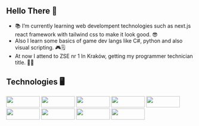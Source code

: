 ## Hello There 👋
- 📚 I’m currently learning web develompent technologies such as next.js react framework with tailwind css to make it look good. 😎
- Also I learn some basics of game dev langs like C#, python and also visual scripting. 🎮🗒
- At now I attend to ZSE nr 1 In Kraków, getting my programmer technician title. 👨‍🎓

## Technologies 🖥️
<img width="90" height="30" style="display: inline-block" src="https://img.shields.io/badge/HTML5-white?style=flat-square&logo=HTML5&logoColor=white&color=orange" alt=""/>
<img width="90" height="30" style="display: inline-block" src="https://img.shields.io/badge/CSS3-white?style=flat-square&logo=CSS3&logoColor=white&color=%23366aad" alt=""/>
<img width="90" height="30" style="display: inline-block" src="https://img.shields.io/badge/JAVASCRIPT-white?style=flat-square&logo=JavaScript&logoColor=white&color=yellow" alt=""/>
<img width="90" height="30" style="display: inline-block" src="https://img.shields.io/badge/REACT-white?style=flat-square&logo=react&logoColor=white&color=blue" alt=""/>
<img width="90" height="30" style="display: inline-block" src="https://img.shields.io/badge/TAILWIND-white?style=flat-square&logo=TailwindCSS&logoColor=white&color=%2333b5b8" alt=""/>
<img width="90" height="30" style="display: inline-block" src="https://img.shields.io/badge/NEXT.JS-white?style=flat-square&logo=Next.js&logoColor=white&color=black" alt=""/>
<img width="90" height="30" style="display: inline-block" src="https://img.shields.io/badge/PYTHON-white?style=flat-square&logo=Python&logoColor=white&color=blue" alt=""/>
<img width="90" height="30" style="display: inline-block" src="https://img.shields.io/badge/GIT-white?style=flat-square&logo=Git&logoColor=white&color=red" alt=""/>
<img width="90" height="30" style="display: inline-block" src="https://img.shields.io/badge/SQL-white?style=flat-square&logo=sqlite&logoColor=white&color=blue" alt=""/>


